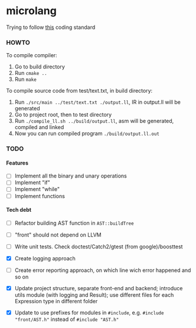# microlang

Trying to follow [this](https://github.com/cpp-best-practices/cppbestpractices/blob/master/03-Style.md) coding standard

### HOWTO
To compile compiler:
1. Go to build directory
2. Run `cmake ..`
3. Run `make`

To compile source code from test/text.txt, in build directory:
1. Run `./src/main ../test/text.txt ./output.ll`, IR in output.ll will be generated
2. Go to project root, then to test directory
3. Run `./compile_ll.sh ../build/output.ll`, asm will be generated, compiled and linked
4. Now you can run compiled program `./build/output.ll.out`

### TODO
#### Features
- [ ] Implement all the binary and unary operations
- [ ] Implement "if"
- [ ] Implement "while"
- [ ] Implement functions

#### Tech debt
- [ ] Refactor building AST function in `AST::buildTree`
- [ ] "front" should not depend on LLVM
- [ ] Write unit tests. Check doctest/Catch2/gtest (from google)/boosttest
- [x] Create logging approach
- [ ] Create error reporting approach, on which line wich error happened and so on
- [x] Update project structure, separate front-end and backend; introduce utils module (with logging and Result); use different files for each Expression type in different folder
- [x] Update to use prefixes for modules in `#include`, e.g. `#include "front/AST.h"` instead of `#include "AST.h"`

